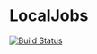 # LocalJobs
[![Build Status](https://travis-ci.com/nicomazz/LocalJobs.svg?token=WmaBi7Gj1zqJU5yfifT8&branch=master)](https://travis-ci.com/nicomazz/LocalJobs)
